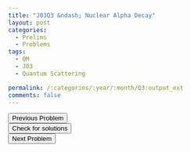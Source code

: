 ```yaml
---
title: "J03Q3 &ndash; Nuclear Alpha Decay"
layout: post
categories:
  - Prelims
  - Problems
tags:
  - QM
  - J03
  - Quantum Scattering

permalink: /:categories/:year/:month/Q3:output_ext
comments: false
---
```

<object data="2003J3Q.pdf" type="application/pdf" width="100%" height="500"></object>

<div class='navbar'>
	<div float='left'><button onclick="window.location='Q2.html'" >Previous Problem</button></div>
	<div float='center'><button onclick="window.location='https://princetonprelim.com/prelim/10/'">Check for solutions</button></div>
	<div float='right'><button onclick="window.location='T1.html'" > Next Problem</button></div>
</div>
